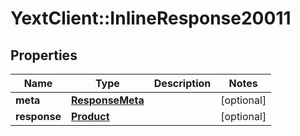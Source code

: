 # YextClient::InlineResponse20011

## Properties
Name | Type | Description | Notes
------------ | ------------- | ------------- | -------------
**meta** | [**ResponseMeta**](ResponseMeta.md) |  | [optional] 
**response** | [**Product**](Product.md) |  | [optional] 


